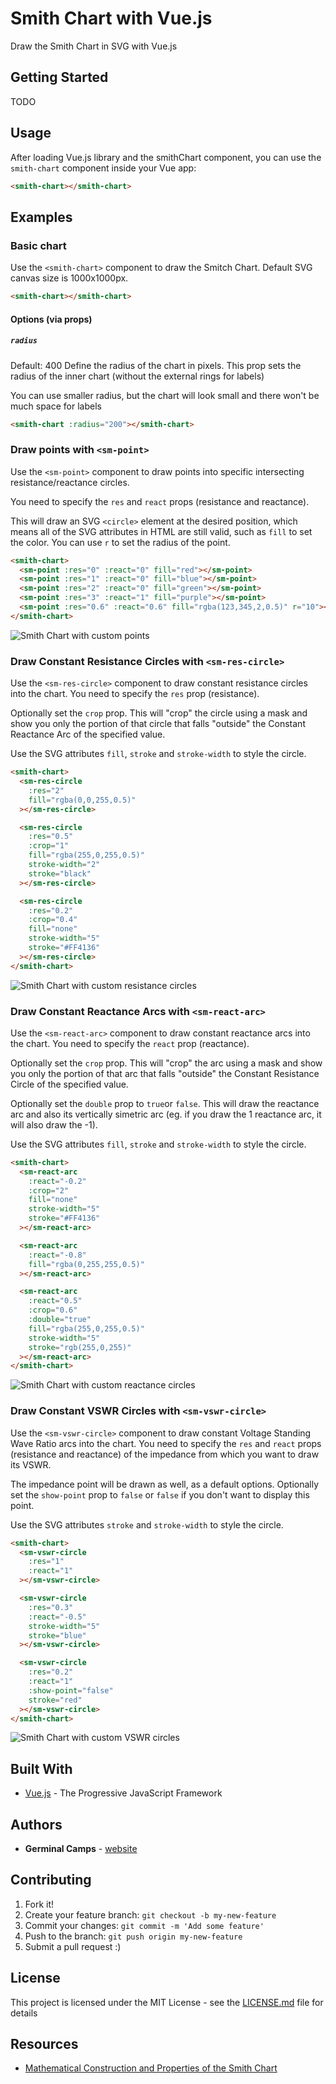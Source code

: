 # Smith Chart with Vue.js

Draw the Smith Chart in SVG with Vue.js

## Getting Started

TODO

## Usage

After loading Vue.js library and the smithChart component, you can use the `smith-chart` component inside your Vue app:

```html
<smith-chart></smith-chart>
```

## Examples

### Basic chart

Use the `<smith-chart>` component to draw the Smitch Chart. Default SVG canvas size is 1000x1000px.

```html
<smith-chart></smith-chart>
```

#### Options (via props)

##### `radius`
Default: 400
Define the radius of the chart in pixels. This prop sets the radius of the inner chart (without the external rings for labels)

You can use smaller radius, but the chart will look small and there won't be much space for labels

```html
<smith-chart :radius="200"></smith-chart>
```

### Draw points with `<sm-point>`

Use the `<sm-point>` component to draw points into specific intersecting resistance/reactance circles.

You need to specify the `res` and `react` props (resistance and reactance).

This will draw an SVG `<circle>` element at the desired position, which means all of the SVG attributes in HTML are still valid, such as `fill` to set the color. You can use `r` to set the radius of the point.

```html
<smith-chart>
  <sm-point :res="0" :react="0" fill="red"></sm-point>
  <sm-point :res="1" :react="0" fill="blue"></sm-point>
  <sm-point :res="2" :react="0" fill="green"></sm-point>
  <sm-point :res="3" :react="1" fill="purple"></sm-point>
  <sm-point :res="0.6" :react="0.6" fill="rgba(123,345,2,0.5)" r="10"></sm-point>
</smith-chart>
```

![Smith Chart with custom points](readme/points.png?raw=true "Smith Chart with custom points")

### Draw Constant Resistance Circles with `<sm-res-circle>`

Use the `<sm-res-circle>` component to draw constant resistance circles into the chart.
You need to specify the `res` prop (resistance).

Optionally set the `crop` prop. This will "crop" the circle using a mask and show you only the portion of that circle that falls "outside" the Constant Reactance Arc of the specified value.

Use the SVG attributes `fill`, `stroke` and `stroke-width` to style the circle.

```html
<smith-chart>
  <sm-res-circle
    :res="2"
    fill="rgba(0,0,255,0.5)"
  ></sm-res-circle>

  <sm-res-circle
    :res="0.5"
    :crop="1"
    fill="rgba(255,0,255,0.5)"
    stroke-width="2"
    stroke="black"
  ></sm-res-circle>

  <sm-res-circle
    :res="0.2"
    :crop="0.4"
    fill="none"
    stroke-width="5"
    stroke="#FF4136"
  ></sm-res-circle>
</smith-chart>
```

![Smith Chart with custom resistance circles](readme/res-circle.png?raw=true "Smith Chart with custom resistance circles")

### Draw Constant Reactance Arcs with `<sm-react-arc>`

Use the `<sm-react-arc>` component to draw constant reactance arcs into the chart.
You need to specify the `react` prop (reactance).

Optionally set the `crop` prop. This will "crop" the arc using a mask and show you only the portion of that arc that falls "outside" the Constant Resistance Circle of the specified value.

Optionally set the `double` prop to `true`or `false`. This will draw the reactance arc and also its vertically simetric arc (eg. if you draw the 1 reactance arc, it will also draw the -1).

Use the SVG attributes `fill`, `stroke` and `stroke-width` to style the circle.

```html
<smith-chart>
  <sm-react-arc
    :react="-0.2"
    :crop="2"
    fill="none"
    stroke-width="5"
    stroke="#FF4136"
  ></sm-react-arc>

  <sm-react-arc
    :react="-0.8"
    fill="rgba(0,255,255,0.5)"
  ></sm-react-arc>

  <sm-react-arc
    :react="0.5"
    :crop="0.6"
    :double="true"
    fill="rgba(255,0,255,0.5)"
    stroke-width="5"
    stroke="rgb(255,0,255)"
  ></sm-react-arc>
</smith-chart>
```

![Smith Chart with custom reactance circles](readme/react-circle.png?raw=true "Smith Chart with custom reactance circles")

### Draw Constant VSWR Circles with `<sm-vswr-circle>`

Use the `<sm-vswr-circle>` component to draw constant Voltage Standing Wave Ratio arcs into the chart.
You need to specify the `res` and `react` props (resistance and reactance) of the impedance from which you want to draw its VSWR.

The impedance point will be drawn as well, as a default options. Optionally set the `show-point` prop to `false` or `false` if you don't want to display this point.

Use the SVG attributes `stroke` and `stroke-width` to style the circle.

```html
<smith-chart>
  <sm-vswr-circle
    :res="1"
    :react="1"
  ></sm-vswr-circle>

  <sm-vswr-circle
    :res="0.3"
    :react="-0.5"
    stroke-width="5"
    stroke="blue"
  ></sm-vswr-circle>

  <sm-vswr-circle
    :res="0.2"
    :react="1"
    :show-point="false"
    stroke="red"
  ></sm-vswr-circle>
</smith-chart>
```

![Smith Chart with custom VSWR circles](readme/vswr-circle.png?raw=true "Smith Chart with custom VSWR circles")

## Built With

* [Vue.js](https://vuejs.org/) - The Progressive JavaScript Framework

## Authors

* **Germinal Camps** - [website](http://www.germinalcamps.com)

## Contributing

1. Fork it!
2. Create your feature branch: `git checkout -b my-new-feature`
3. Commit your changes: `git commit -m 'Add some feature'`
4. Push to the branch: `git push origin my-new-feature`
5. Submit a pull request :)

## License

This project is licensed under the MIT License - see the [LICENSE.md](LICENSE.md) file for details

## Resources

* [Mathematical Construction and Properties of the Smith Chart](https://www.allaboutcircuits.com/technical-articles/mathematical-construction-and-properties-of-the-smith-chart)
